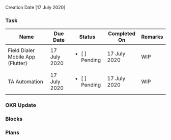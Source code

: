 
Creation Date [17 July 2020]


### Task 
| Name | Due Date | Status | Completed On | Remarks |
| ---- | ------ | --------- | ------------ | ------- |
| Field Dialer Mobile App (Flutter) | 17 July 2020 | <ul><li>[ ] Pending</li></ul> | 17 July 2020 | WIP |
| TA Automation | 17 July 2020 | <ul><li>[ ] Pending</li></ul> | 17 July 2020 | WIP |


### OKR Update

### Blocks

### Plans
